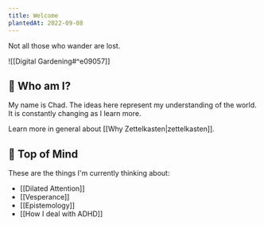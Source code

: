```yaml
---
title: Welcome
plantedAt: 2022-09-08
---
```

Not all those who wander are lost.

![[Digital Gardening#^e09057]]
## 👋 Who am I?

My name is Chad. The ideas here represent my understanding of the world. It is constantly changing as I learn more.

Learn more in general about [[Why Zettelkasten|zettelkasten]].
## 🧠 Top of Mind

These are the things I'm currently thinking about:
* [[Dilated Attention]]
* [[Vesperance]]
* [[Epistemology]]
* [[How I deal with ADHD]]